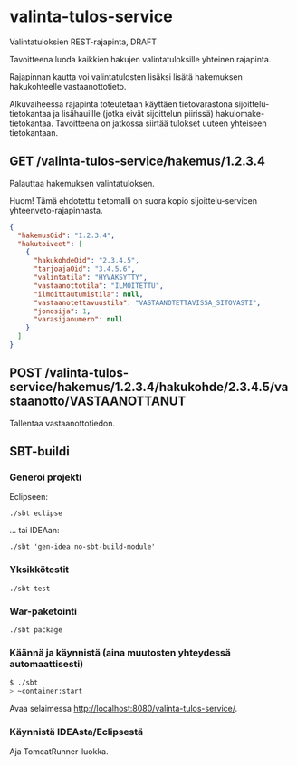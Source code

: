 valinta-tulos-service
=====================

Valintatuloksien REST-rajapinta, DRAFT

Tavoitteena luoda kaikkien hakujen valintatuloksille yhteinen rajapinta. 

Rajapinnan kautta voi valintatulosten lisäksi lisätä hakemuksen hakukohteelle vastaanottotieto.

Alkuvaiheessa rajapinta toteutetaan käyttäen tietovarastona sijoittelu-tietokantaa ja lisähauillle (jotka eivät sijoittelun piirissä) hakulomake-tietokantaa. Tavoitteena on jatkossa siirtää tulokset uuteen yhteiseen tietokantaan.

## GET /valinta-tulos-service/hakemus/1.2.3.4

Palauttaa hakemuksen valintatuloksen.

Huom! Tämä ehdotettu tietomalli on suora kopio sijoittelu-servicen yhteenveto-rajapinnasta.

```json
{
  "hakemusOid": "1.2.3.4",
  "hakutoiveet": [
    {
      "hakukohdeOid": "2.3.4.5",
      "tarjoajaOid": "3.4.5.6",
      "valintatila": "HYVAKSYTTY",
      "vastaanottotila": "ILMOITETTU",
      "ilmoittautumistila": null,
      "vastaanotettavuustila": "VASTAANOTETTAVISSA_SITOVASTI",
      "jonosija": 1,
      "varasijanumero": null
    }
  ]
}
```

## POST /valinta-tulos-service/hakemus/1.2.3.4/hakukohde/2.3.4.5/vastaanotto/VASTAANOTTANUT

Tallentaa vastaanottotiedon.

## SBT-buildi

### Generoi projekti

Eclipseen:

`./sbt eclipse`

... tai IDEAan:

`./sbt 'gen-idea no-sbt-build-module'`

### Yksikkötestit

`./sbt test`

### War-paketointi

`./sbt package`

### Käännä ja käynnistä (aina muutosten yhteydessä automaattisesti) ##

```sh
$ ./sbt
> ~container:start
```

Avaa selaimessa [http://localhost:8080/valinta-tulos-service/](http://localhost:8080/valinta-tulos-service/).

### Käynnistä IDEAsta/Eclipsestä

Aja TomcatRunner-luokka.

